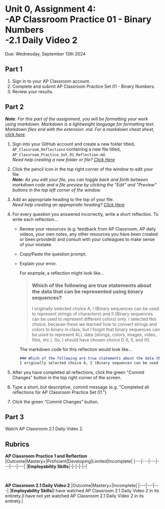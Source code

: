 # Unit 0, Assignment 4: <br>-AP Classroom Practice 01 - Binary Numbers<br>-2.1 Daily Video 2
Due: Wednesday, September 13th 2024

## Part 1

1. Sign in to your AP Classroom account.
2. Complete and submit AP Classroom Practice Set 01 - Binary Numbers.
3. Review your results.

## Part 2
***Note**: For this part of the assignment, you will be formatting your work using markdown.  Markdown is a lightweight language for formatting text.  Markdown files end with the extension .md.  For a markdown cheat sheet, [click here](https://www.markdownguide.org/cheat-sheet/).*
1. Sign into your GitHub account and create a new folder titled, `AP_Classroom_Reflections` containing a new file titled, `AP_Classroom_Practice_Set_01_Reflection.md`.<br>*Need help creating a new folder or file? [Click Here](https://github.com/MrJSwotinsky/AP_Computer_Science_Principles/blob/main/Resources/How_To_Create_Folders_and_Files.md)*
2. Click the pencil icon in the top right corner of the window to edit your file.<br>***Note:** As you edit your file, you can toggle back and forth between markdown code and a file preview by clicking the "Edit" and "Preview" buttons in the top left corner of the window.*
3. Add an appropriate heading to the top of your file.<br>*Need help creating an appropriate heading? [Click Here](https://github.com/MrJSwotinsky/AP_Computer_Science_Principles/blob/main/Resources/How_To_Create_an_Appropriate_Heading.md)*
4. For every question you answered incorrectly, write a short reflection.  To write each reflection...
   * Review your resources (e.g. feedback from AP Classroom, AP daily videos, your own notes, any other resources you have been created or been provided) and consult with your colleagues to make sense of your mistake.
   * Copy/Paste the question prompt.
   * Explain your error.

     For example, a reflection might look like...
  
     > ### Which of the following are true statements about the data that can be represented using binary sequences?
     > I originally selected choice A, I (Binary sequences can be used to represent strings of characters) and II (Binary sequences can be used to represent different colors) only.  I selected this choice, because these we learned how to convert strings and colors to binary in class, but I forgot that binary sequences can be used to represent ALL data (strings, colors, images, video, files, etc.).  So, I should have chosen choice D (I, II, and III).

      The markdown code for this reflection would look like...

      ```markdown
      ### Which of the following are true statements about the data that can be represented using binary sequences?
      I originally selected choice A, I (Binary sequences can be used to represent strings of characters) and II (Binary sequences can be used to represent different colors) only.  I selected this choice, because these we learned how to convert strings and colors to binary in class, but I forgot that binary sequences can be used to represent ALL data (strings, colors, images, video, files, etc.).  So, I should have chosen choice D (I, II, and III).
      ```

5.  After you have completed all reflections, click the green "Commit Changes" button in the top right corner of the screen.
6.  Type a short, but descriptive, commit message (e.g. "Completed all reflections for AP Classroom Practice Set 01.")
7.  Click the green "Commit Changes" button.


## Part 3

Watch AP Classroom 2.1 Daily Video 2.

## Rubrics
**AP Classroom Practice 1 and Reflection**
|Outcome|Mastery+|Proficient|Developing|Limited|Incomplete|
|---|---|---|---|---|---|
|**Employability Skills**|-|-|-|-|-|

<br>

**AP Classroom 2.1 Daily Video 2**
|Outcome|Mastery+|Incomplete|
|---|---|---|
|**Employability Skills**|I have watched AP Classroom 2.1 Daily Video 2 in its entirety.|I have not yet watched AP Classroom 2.1 Daily Video 2 in its entirety.|

